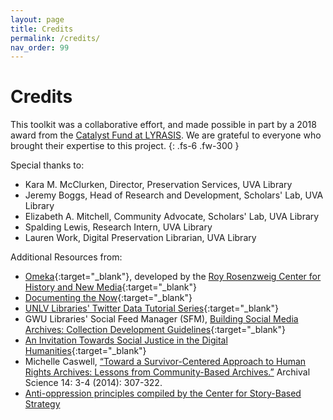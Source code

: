 ```yaml
---
layout: page
title: Credits
permalink: /credits/
nav_order: 99
---
```


# Credits

This toolkit was a collaborative effort, and made possible in part by a 2018 award from the [Catalyst Fund at LYRASIS](https://www.lyrasis.org/Leadership/Pages/Catalyst-Fund.aspx). We are grateful to everyone who brought their expertise to this project. 
{: .fs-6 .fw-300 }

Special thanks to:

- Kara M. McClurken, Director, Preservation Services, UVA Library
- Jeremy Boggs, Head of Research and Development, Scholars' Lab, UVA Library
- Elizabeth A. Mitchell, Community Advocate, Scholars' Lab, UVA Library
- Spalding Lewis, Research Intern, UVA Library
- Lauren Work, Digital Preservation Librarian, UVA Library

Additional Resources from:

- [Omeka](omeka.org){:target="_blank"}, developed by the [Roy Rosenzweig Center for History and New Media](https://rrchnm.org/){:target="_blank"}
- [Documenting the Now](https://www.docnow.io/){:target="_blank"}
- [UNLV Libraries' Twitter Data Tutorial Series](https://www.library.unlv.edu/whats_new_in_special_collections/2019/04/new-digital-collections-1-october-twitter-data-tutorial){:target="_blank"}
- GWU Libraries' Social Feed Manager (SFM), [Building Social Media Archives: Collection Development Guidelines](https://gwu-libraries.github.io/sfm-ui/resources/guidelines){:target="_blank"}
- [An Invitation Towards Social Justice in the Digital Humanities](http://criticaldh.roopikarisam.com/){:target="_blank"}
-	Michelle Caswell, [“Toward a Survivor-Centered Approach to Human Rights Archives: Lessons from Community-Based Archives.”](https://link.springer.com/article/10.1007/s10502-014-9220-6) Archival Science 14: 3-4 (2014): 307-322.
- [Anti-oppression principles compiled by the Center for Story-Based Strategy](https://www.storybasedstrategy.org/anti-oppression-principles)

